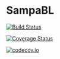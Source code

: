 # SampaBL

[![Build Status](https://travis-ci.org/pjabardo/SampaBL.jl.svg?branch=master)](https://travis-ci.org/pjabardo/SampaBL.jl)

[![Coverage Status](https://coveralls.io/repos/pjabardo/SampaBL.jl/badge.svg?branch=master&service=github)](https://coveralls.io/github/pjabardo/SampaBL.jl?branch=master)

[![codecov.io](http://codecov.io/github/pjabardo/SampaBL.jl/coverage.svg?branch=master)](http://codecov.io/github/pjabardo/SampaBL.jl?branch=master)
